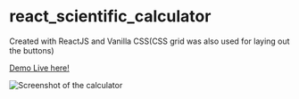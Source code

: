 # react_scientific_calculator

Created with ReactJS and Vanilla CSS(CSS grid was also used for laying out the buttons)

[Demo Live here!](https://react-scientific-calculator.firebaseapp.com)

![Screenshot of the calculator](https://oyelowo.github.io/react_scientific_calculator/public/favicon.ico)
